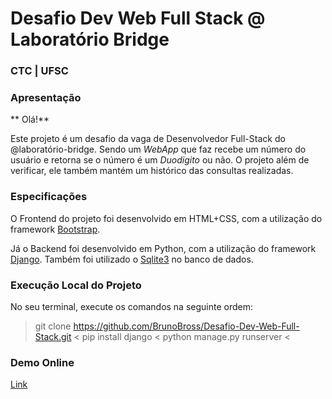 # Desafio Dev Web Full Stack @ Laboratório Bridge
### CTC | UFSC

### Apresentação

** Olá!**

Este projeto é um desafio da vaga de Desenvolvedor Full-Stack do @laboratório-bridge. Sendo um *WebApp* que faz recebe um número do usuário e retorna se o número é um *Duodigito* ou não. O projeto além de verificar, ele também mantém um histórico das consultas realizadas.

### Especificações

O Frontend do projeto foi desenvolvido em HTML+CSS, com a utilização do framework [Bootstrap](https://getbootstrap.com/docs/4.0/getting-started/introduction/).

Já o Backend foi desenvolvido em Python, com a utilização do framework [Django](https://www.djangoproject.com/start/overview/). Também foi utilizado o [Sqlite3](https://www.sqlite.org/about.html) no banco de dados.

### Execução Local do Projeto

No seu terminal, execute os comandos na seguinte ordem:
> git clone https://github.com/BrunoBross/Desafio-Dev-Web-Full-Stack.git <
> pip install django <
> python manage.py runserver <

### Demo Online

[Link](...)
